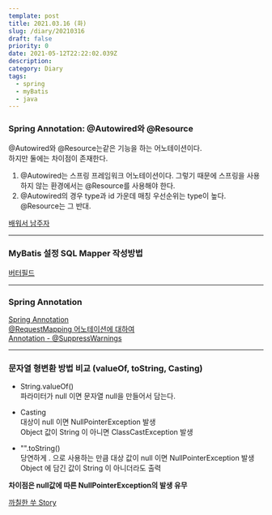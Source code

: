 ```yaml
---
template: post
title: 2021.03.16 (화)
slug: /diary/20210316
draft: false
priority: 0
date: 2021-05-12T22:22:02.039Z
description:
category: Diary
tags:
  - spring
  - myBatis
  - java
---
```


### Spring Annotation: @Autowired와 @Resource

@Autowired와 @Resource는같은 기능을 하는 어노테이션이다.  
하지만 둘에는 차이점이 존재한다.

1. @Autowired는 스프링 프레임워크 어노테이션이다. 그렇기 때문에 스프링을 사용하지 않는 환경에서는 @Resource를 사용해야 한다.
2. @Autowired의 경우 type과 id 가운데 매칭 우선순위는 type이 높다. @Resource는 그 반대.

[배워서 남주자](https://countryxide.tistory.com/1)

---

### MyBatis 설정 SQL Mapper 작성방법

[버터필드](https://atoz-develop.tistory.com/entry/MyBatis-%EC%84%A4%EC%A0%95-%ED%8C%8C%EC%9D%BC-SQL-Mapper-%EC%9E%91%EC%84%B1-%EB%B0%A9%EB%B2%95)

---

### Spring Annotation

[Spring Annotation](https://sarc.io/index.php/development/1618-spring-annotation)  
[@RequestMapping 어노테이션에 대하여](https://sarc.io/index.php/development/1139-requestmapping)  
[Annotation - @SuppressWarnings](https://sdevstudy.tistory.com/20)

---

### 문자열 형변환 방법 비교 (valueOf, toString, Casting)

- String.valueOf()  
  파라미터가 null 이면 문자열 null을 만들어서 담는다.

- Casting  
  대상이 null 이면 NullPointerException 발생  
  Object 값이 String 이 아니면 ClassCastException 발생

- "".toString()  
  당연하게 . 으로 사용하는 만큼 대상 값이 null 이면 NullPointerException 발생  
  Object 에 담긴 값이 String 이 아니더라도 출력

**차이점은 null값에 따른 NullPointerException의 발생 유무**

[까칠한 쑤 Story](https://m.blog.naver.com/PostView.nhn?blogId=yysvip&logNo=220105002997&proxyReferer=https:%2F%2Fwww.google.com%2F)
